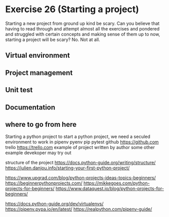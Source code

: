 # Exercise 26 (Starting a project)

Starting a new project from ground up kind be scary. Can you believe that having to read through and attempt almost all the exercises and pondered and struggled with certain concepts and making sense of them up to now, starting a project will be scary? No. Not at all.

## Virtual environment

<!-- pipenv, pyenv, pip -->

## Project management

<!-- github and trello -->

## Unit test

<!-- Add unit test to your code -->

## Documentation

<!-- The project story and technical details -->

## where to go from here

Starting a python project
to start a python project, we need a seculed environment to work in
pipenv
pyenv
pip
pytest
github https://github.com
trello https://trello.com
example of project written by author
some other example devekoper may try out

<!-- advance skill with dataquest, and datacamp abd codecademy and freecodecamp-->
<!-- exercism, hackerrank, algorithms and data structures and design patterns -->
<!-- project structure -->

structure of the project
https://docs.python-guide.org/writing/structure/
https://julien.danjou.info/starting-your-first-python-project/

<!-- projects -->

https://www.upgrad.com/blog/python-projects-ideas-topics-beginners/
https://beginnerpythonprojects.com/
https://mikkegoes.com/python-projects-for-beginners/
https://www.dataquest.io/blog/python-projects-for-beginners/

<!-- virtual environment -->

https://docs.python-guide.org/dev/virtualenvs/
https://pipenv.pypa.io/en/latest/
https://realpython.com/pipenv-guide/
